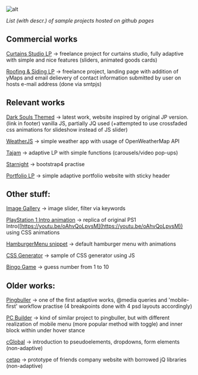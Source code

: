 ![alt](https://i.imgur.com/5xWNTdu.jpg)

*List (with descr.) of sample projects hosted on github pages*

Commercial works
--------------

[Curtains Studio LP](https://castchise.github.io/studio_curtains/index.html) -> freelance project for curtains studio, fully adaptive with simple and nice features (sliders, animated goods cards) 

[Roofing & Siding LP](https://castchise.github.io/mkif/index.html) -> freelance project, landing page with addition of yMaps and email delievery of contact information submitted by user on hosts e-mail address (done via smtpjs)  


Relevant works
--------------

[Dark Souls Themed](https://castchise.github.io/ds/index.html) -> latest work, website inspired by original JP version.(link in footer)
vanilla JS, partially JQ used (+attempted to use crossfaded css animations for slideshow instead of JS slider)

[WeatherJS](https://castchise.github.io/weatherapp/index.html) -> simple weather app with usage of OpenWeatherMap API

[Tajam](https://castchise.github.io/tajam/index.html) -> adaptive LP with simple functions (carousels/video pop-ups)

[Starnight](https://castchise.github.io/starnight_wip/index.htm) -> bootstrap4 practise

[Portfolio LP](https://castchise.github.io/qiwi/index.html) -> simple adaptive portfolio website with sticky header

Other stuff:
------------

[Image Gallery](https://castchise.github.io/img_gallery/index.html) -> image slider, filter via keywords 

[PlayStation 1 Intro animation](https://castchise.github.io/ps-intro/index.html) -> replica of original PS1 Intro([https://youtu.be/oAhvQoLpvsM](https://youtu.be/oAhvQoLpvsM)) using CSS animations

[HamburgerMenu snippet](https://castchise.github.io/hamburger_menu/index.html) -> default hamburger menu with animations

[CSS Generator](https://castchise.github.io/cssgen/index.html) -> sample of CSS generator using JS

[Bingo Game](https://castchise.github.io/bingo/index.html) -> guess number from 1 to 10

Older works:
------------

[Pingbuller](https://castchise.github.io/pingbuller/index.html) -> one of the first adaptive works, @media queries and 'mobile-first' workflow practise (4 breakpoints done with 4 psd layouts accordingly)

[PC Builder](https://castchise.github.io/pcbuilder/index.htm) -> kind of similar project to pingbuller, but with different realization of mobile menu (more popular method with toggle) and inner block within under hover stance 

[cGlobal](https://castchise.github.io/cglob_proj/index.htm) -> introduction to pseudoelements, dropdowns, form elements (non-adaptive)

[cetap](https://castchise.github.io/cetapwip/index.htm) -> prototype of friends company website with borrowed jQ libraries (non-adaptive)

